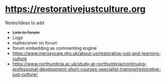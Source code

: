 # https://restorativejustculture.org


Notes/Ideas to add
* ~~Link to forum~~
* Logo
* mailreceiver on forum
* forum embedding as commenting engine
* https://www.merseycare.nhs.uk/about-us/restorative-just-and-learning-culture
* https://www.northumbria.ac.uk/study-at-northumbria/continuing-professional-development-short-courses-specialist-training/restorative-just-culture/